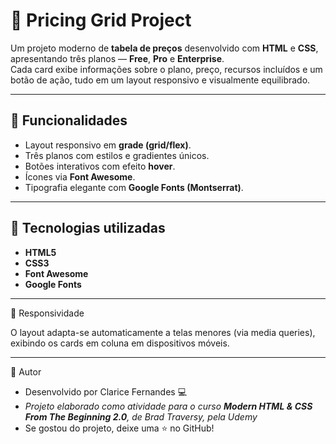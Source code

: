 # 💸 Pricing Grid Project

Um projeto moderno de **tabela de preços** desenvolvido com **HTML** e **CSS**, apresentando três planos — **Free**, **Pro** e **Enterprise**.  
Cada card exibe informações sobre o plano, preço, recursos incluídos e um botão de ação, tudo em um layout responsivo e visualmente equilibrado.

---

## 🚀 Funcionalidades

- Layout responsivo em **grade (grid/flex)**.  
- Três planos com estilos e gradientes únicos.  
- Botões interativos com efeito **hover**.  
- Ícones via **Font Awesome**.  
- Tipografia elegante com **Google Fonts (Montserrat)**.  

---

## 🧠 Tecnologias utilizadas

- **HTML5**
- **CSS3**
- **Font Awesome**
- **Google Fonts**

---

📱 Responsividade

O layout adapta-se automaticamente a telas menores (via media queries), exibindo os cards em coluna em dispositivos móveis.

---

👤 Autor

- Desenvolvido por Clarice Fernandes 💻
- *Projeto elaborado como atividade para o curso **Modern HTML & CSS From The Beginning 2.0**, de Brad Traversy, pela Udemy*
- Se gostou do projeto, deixe uma ⭐ no GitHub!
